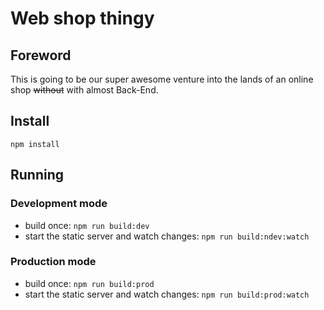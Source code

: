 # Web shop thingy

## Foreword
This is going to be our super awesome venture into the lands of an online shop ~~without~~ with almost Back-End.

## Install
`npm install`

## Running

### Development mode
- build once: `npm run build:dev`
- start the static server and watch changes: `npm run build:ndev:watch`

### Production mode
- build once: `npm run build:prod`
- start the static server and watch changes: `npm run build:prod:watch`
